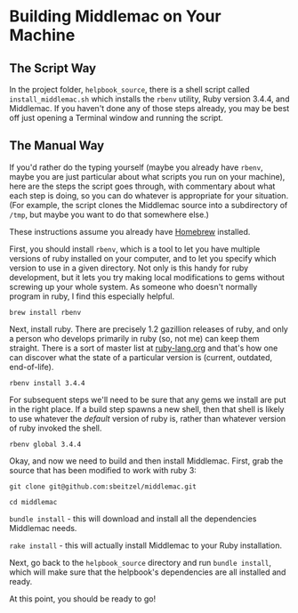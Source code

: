 # Building Middlemac on Your Machine

## The Script Way

In the project folder, `helpbook_source`, there is a shell script called `install_middlemac.sh`
which installs the `rbenv` utility, Ruby version 3.4.4, and Middlemac. If you haven't done any
of those steps already, you may be best off just opening a Terminal window and running the script.

## The Manual Way

If you'd rather do the typing yourself (maybe you already have `rbenv`, maybe you are just particular
about what scripts you run on your machine), here are the steps the script goes through, with commentary
about what each step is doing, so you can do whatever is appropriate for your situation. (For example,
the script clones the Middlemac source into a subdirectory of `/tmp`, but maybe you want to do that
somewhere else.)

These instructions assume you already have [Homebrew] installed.

First, you should install `rbenv`, which is a tool to let you have multiple versions
of ruby installed on your computer, and to let you specify which version to use in a
given directory. Not only is this handy for ruby development, but it lets you try making
local modifications to gems without screwing up your whole system. As someone
who doesn't normally program in ruby, I find this especially helpful.

`brew install rbenv`

Next, install ruby. There are precisely 1.2 gazillion releases of ruby, and only a person
who develops primarily in ruby (so, not me) can keep them straight. There is a sort of
master list at [ruby-lang.org] and that's how one can discover what the state of a particular
version is (current, outdated, end-of-life).

`rbenv install 3.4.4`

For subsequent steps we'll need to be sure that any gems we install are put in the right
place. If a build step spawns a new shell, then that shell is likely to use whatever the
*default* version of ruby is, rather than whatever version of ruby invoked the shell.

`rbenv global 3.4.4`

Okay, and now we need to build and then install Middlemac. First, grab the source that has
been modified to work with ruby 3:

`git clone git@github.com:sbeitzel/middlemac.git`

`cd middlemac`

`bundle install` - this will download and install all the dependencies Middlemac needs.

`rake install` - this will actually install Middlemac to your Ruby installation.

Next, go back to the `helpbook_source` directory and run `bundle install`, which will make sure
that the helpbook's dependencies are all installed and ready.

At this point, you should be ready to go!

[Homebrew]: https://brew.sh
[ruby-lang.org]: https://www.ruby-lang.org/en/downloads/releases/

